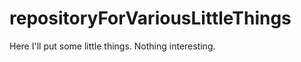 repositoryForVariousLittleThings
================================

Here I'll put some little things. Nothing interesting.
